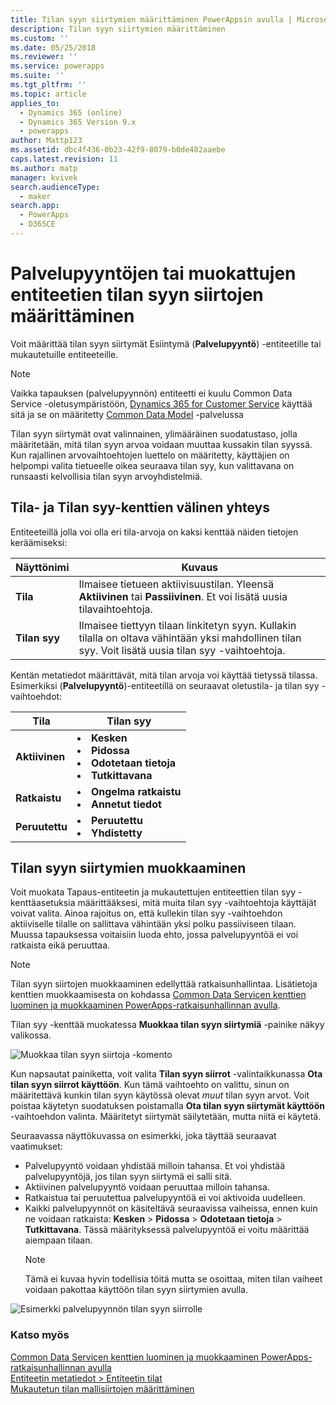 ```yaml
---
title: Tilan syyn siirtymien määrittäminen PowerAppsin avulla | MicrosoftDocs
description: Tilan syyn siirtymien määrittäminen
ms.custom: ''
ms.date: 05/25/2018
ms.reviewer: ''
ms.service: powerapps
ms.suite: ''
ms.tgt_pltfrm: ''
ms.topic: article
applies_to:
  - Dynamics 365 (online)
  - Dynamics 365 Version 9.x
  - powerapps
author: Mattp123
ms.assetid: dbc4f436-0b23-42f9-8079-b0de482aaebe
caps.latest.revision: 11
ms.author: matp
manager: kvivek
search.audienceType:
  - maker
search.app:
  - PowerApps
  - D365CE
---
```


# <a name="define-status-reason-transitions-for-the-case-or-custom-entities"></a>Palvelupyyntöjen tai muokattujen entiteetien tilan syyn siirtojen määrittäminen

Voit määrittää tilan syyn siirtymät Esiintymä (**Palvelupyyntö**) -entiteetille tai mukautetuille entiteeteille.

> [!NOTE]
> Vaikka tapauksen (palvelupyynnön) entiteetti ei kuulu Common Data Service -oletusympäristöön, [Dynamics 365 for Customer Service](https://dynamics.microsoft.com/customer-service/) käyttää sitä ja se on määritetty [Common Data Model](https://github.com/Microsoft/CDM/blob/master/schemaDocuments/core/applicationCommon/foundationCommon/crmCommon/service/Incident.cdm.json) -palvelussa
  
Tilan syyn siirtymät ovat valinnainen, ylimääräinen suodatustaso, jolla määritetään, mitä tilan syyn arvoa voidaan muuttaa kussakin tilan syyssä. Kun rajallinen arvovaihtoehtojen luettelo on määritetty, käyttäjien on helpompi valita tietueelle oikea seuraava tilan syy, kun valittavana on runsaasti kelvollisia tilan syyn arvoyhdistelmiä.  
  
<a name="BKMK_StatusAndStatusReasons"></a>

## <a name="what-is-the-connection-between-status-and-status-reason-fields"></a>Tila- ja Tilan syy-kenttien välinen yhteys  

Entiteeteillä jolla voi olla eri tila-arvoja on kaksi kenttää näiden tietojen keräämiseksi:  
  
|Näyttönimi|Kuvaus|  
|------------------|-----------------|  
|**Tila**|Ilmaisee tietueen aktiivisuustilan. Yleensä **Aktiivinen** tai **Passiivinen**. Et voi lisätä uusia tilavaihtoehtoja.|  
|**Tilan syy**|Ilmaisee tiettyyn tilaan linkitetyn syyn. Kullakin tilalla on oltava vähintään yksi mahdollinen tilan syy. Voit lisätä uusia tilan syy -vaihtoehtoja.|  
  
Kentän metatiedot määrittävät, mitä tilan arvoja voi käyttää tietyssä tilassa. Esimerkiksi (**Palvelupyyntö**)-entiteetillä on seuraavat oletustila- ja tilan syy -vaihtoehdot:  
  
|Tila|Tilan syy|  
|------------|-------------------|  
|**Aktiivinen**|<li>**Kesken**</li><li>**Pidossa**</li><li>**Odotetaan tietoja**</li><li>**Tutkittavana**</li>| 
|**Ratkaistu**|<li>**Ongelma ratkaistu**</li><li>**Annetut tiedot**</li>|
|**Peruutettu**|<li>**Peruutettu**</li><li>**Yhdistetty**</li>|
  
  
<a name="BKMK_EditStatusReasonTransitions"></a>   

## <a name="edit-status-reason-transitions"></a>Tilan syyn siirtymien muokkaaminen
 
Voit muokata Tapaus-entiteetin ja mukautettujen entiteettien tilan syy -kenttäasetuksia määrittääksesi, mitä muita tilan syy -vaihtoehtoja käyttäjät voivat valita. Ainoa rajoitus on, että kullekin tilan syy -vaihtoehdon aktiiviselle tilalle on sallittava vähintään yksi polku passiiviseen tilaan. Muussa tapauksessa voitaisiin luoda ehto, jossa palvelupyyntöä ei voi ratkaista eikä peruuttaa.  

> [!NOTE]
> Tilan syyn siirtojen muokkaaminen edellyttää ratkaisunhallintaa. Lisätietoja kenttien muokkaamisesta on kohdassa [Common Data Servicen kenttien luominen ja muokkaaminen PowerApps-ratkaisunhallinnan avulla](create-edit-field-solution-explorer.md).
  
 Tilan syy -kenttää muokatessa **Muokkaa tilan syyn siirtymiä** -painike näkyy valikossa. 

![Muokkaa tilan syyn siirtoja -komento](media/status-reason-transitions-command.png)

Kun napsautat painiketta, voit valita **Tilan syyn siirrot** -valintaikkunassa **Ota tilan syyn siirrot käyttöön**. Kun tämä vaihtoehto on valittu, sinun on määritettävä kunkin tilan syyn käytössä olevat *muut* tilan syyn arvot. Voit poistaa käytetyn suodatuksen poistamalla **Ota tilan syyn siirtymät käyttöön** -vaihtoehdon valinta. Määritetyt siirtymät säilytetään, mutta niitä ei käytetä.  
  
Seuraavassa näyttökuvassa on esimerkki, joka täyttää seuraavat vaatimukset: 
 
- Palvelupyyntö voidaan yhdistää milloin tahansa. Et voi yhdistää palvelupyyntöjä, jos tilan syyn siirtymä ei salli sitä.  
- Aktiivinen palvelupyyntö voidaan peruuttaa milloin tahansa.  
- Ratkaistua tai peruutettua palvelupyyntöä ei voi aktivoida uudelleen.  
- Kaikki palvelupyynnöt on käsiteltävä seuraavissa vaiheissa, ennen kuin ne voidaan ratkaista: **Kesken** > **Pidossa** > **Odotetaan tietoja** > **Tutkittavana**. Tässä määrityksessä palvelupyyntöä ei voitu määrittää aiempaan tilaan.  
  > [!NOTE]
  >  Tämä ei kuvaa hyvin todellisia töitä mutta se osoittaa, miten tilan vaiheet voidaan pakottaa käyttöön tilan syyn siirtymien avulla.  
  
 ![Esimerkki palvelupyynnön tilan syyn siirrolle](media/status-reason-transitions-example.PNG)  
  
### <a name="see-also"></a>Katso myös  

[Common Data Servicen kenttien luominen ja muokkaaminen PowerApps-ratkaisunhallinnan avulla](create-edit-field-solution-explorer.md)<br />
[Entiteetin metatiedot > Entiteetin tilat](/powerapps/developer/common-data-service/entity-metadata#entity-states)<br />
[Mukautetun tilan mallisiirtojen määrittäminen](/dynamics365/customer-engagement/developer/define-custom-state-model-transitions)

